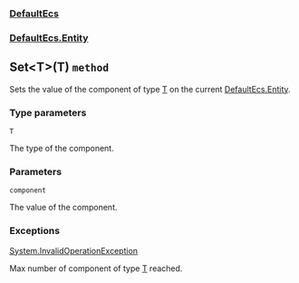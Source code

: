 ### [DefaultEcs](./DefaultEcs.md 'DefaultEcs')
### [DefaultEcs.Entity](./DefaultEcs-Entity.md 'DefaultEcs.Entity')
## Set&lt;T&gt;(T) `method`
Sets the value of the component of type [T](#DefaultEcs-Entity-Set-T-(T)-T 'DefaultEcs.Entity.Set&lt;T&gt;(T).T') on the current [DefaultEcs.Entity](./DefaultEcs-Entity.md 'DefaultEcs.Entity').
### Type parameters

<a name='DefaultEcs-Entity-Set-T-(T)-T'></a>
`T`

The type of the component.
### Parameters

<a name='DefaultEcs-Entity-Set-T-(T)-component'></a>
`component`

The value of the component.
### Exceptions

[System.InvalidOperationException](https://docs.microsoft.com/en-us/dotnet/api/System.InvalidOperationException 'System.InvalidOperationException')

Max number of component of type [T](#DefaultEcs-Entity-Set-T-(T)-T 'DefaultEcs.Entity.Set&lt;T&gt;(T).T') reached.
